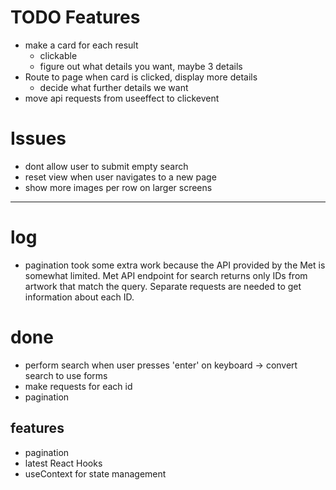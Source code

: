 # TODO Features
- make a card for each result
  - clickable
  - figure out what details you want, maybe 3 details
- Route to page when card is clicked, display more details
  - decide what further details we want
- move api requests from useeffect to clickevent

# Issues
- dont allow user to submit empty search
- reset view when user navigates to a new page
- show more images per row on larger screens

-----------------------------------------------------------------------------

# log
- pagination took some extra work because the API provided by the Met is somewhat limited. Met API endpoint for search returns only IDs from artwork that match the query. Separate requests are needed to get information about each ID.

# done
- perform search when user presses 'enter' on keyboard -> convert search to use forms
- make requests for each id
- pagination

## features
- pagination
- latest React Hooks
- useContext for state management

